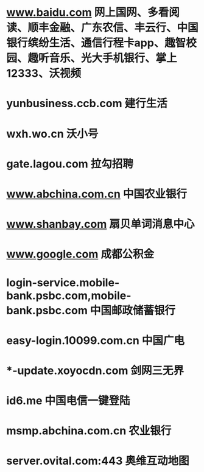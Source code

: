 # www.baidu.com 网上国网、多看阅读、顺丰金融、广东农信、丰云行、中国银行缤纷生活、通信行程卡app、趣智校园、趣听音乐、光大手机银行、掌上12333、沃视频
# yunbusiness.ccb.com 建行生活
# wxh.wo.cn 沃小号
# gate.lagou.com 拉勾招聘
# www.abchina.com.cn 中国农业银行
# www.shanbay.com 扇贝单词消息中心
# www.google.com 成都公积金
# login-service.mobile-bank.psbc.com,mobile-bank.psbc.com 中国邮政储蓄银行
# easy-login.10099.com.cn 中国广电
# *-update.xoyocdn.com 剑网三无界
# id6.me 中国电信一键登陆
# msmp.abchina.com.cn 农业银行
# server.ovital.com:443 奥维互动地图